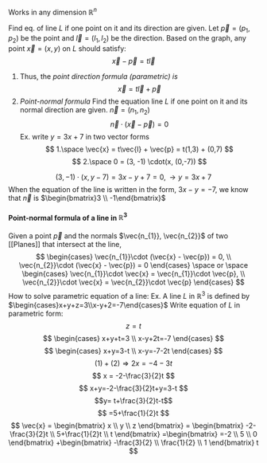 Works in any dimension $\mathbb{R}^n$

Find eq. of line $L$ if one point on it and its direction are given.
Let $\vec{p} = (p_{1}, p_{2})$ be the point and $\vec{l} = (l_{1}, l_{2})$ be the direction.
Based on the graph, any point $\vec{x} = (x,y)$ on $L$ should satisfy:
$$
\vec{x} - \vec{p} = t\vec{l}
$$
1. Thus, the *point direction formula (parametric) is*
$$
\vec{x} = t\vec{l} + \vec{p}
$$
2. *Point-normal formula*
	 Find the equation line $L$ if one point on it and its normal direction are given.
	 $\vec{n} = (n_{1}, n_{2})$	
$$
\vec{n} \cdot (\vec{x} - \vec{p}) = 0
$$
Ex. write $y = 3x + 7$ in two vector forms
$$
1.\space \vec{x} = t\vec{l} + \vec{p} = t(1,3) + (0,7)
$$
$$
2.\space 0 = (3, -1) \cdot(x, (0,-7))
$$

$$
(3, -1)\cdot(x, y-7) =  3x - y + 7 = 0, \rightarrow y = 3x + 7
$$
When the equation of the line is written in the form, $3x - y = -7$, we know that $\vec{n}$  is $\begin{bmatrix}3 \\ -1\end{bmatrix}$
#### Point-normal formula of a line in $\mathbb{R}^3$
Given a point $\vec{p}$ and the normals $\vec{n_{1}}, \vec{n_{2}}$ of two [[Planes]] that intersect at the line,
$$
\begin{cases}
\vec{n_{1}}\cdot (\vec{x} - \vec{p}) = 0, \\
\vec{n_{2}}\cdot (\vec{x} - \vec{p}) = 0
\end{cases}
\space or \space 
\begin{cases}
\vec{n_{1}}\cdot \vec{x} = \vec{n_{1}}\cdot \vec{p}, \\
\vec{n_{2}}\cdot \vec{x} = \vec{n_{2}}\cdot \vec{p}
\end{cases}
$$
How to solve parametric equation of a line:
Ex. A line $L$ in $\mathbb{R}^3$ is defined by $\begin{cases}x+y+z=3\\x-y+2=-7\end{cases}$
Write equation of $L$ in parametric form:
$$
z = t
$$
$$
\begin{cases}
x+y+t=3 \\
x-y+2t=-7
\end{cases}
$$
$$
\begin{cases}
x+y=3-t \\
x-y=-7-2t
\end{cases}
$$
$$
(1) + (2) \Rightarrow 2x=-4-3t
$$
$$
x = -2-\frac{3}{2}t
$$
$$
x+y=-2-\frac{3}{2}t+y=3-t
$$
$$y= t+\frac{3}{2}t-t$$
$$
=5+\frac{1}{2}t
$$
$$
\vec{x} = \begin{bmatrix}
x \\
y \\
z
\end{bmatrix}
= \begin{bmatrix}
-2-\frac{3}{2}t \\
5+\frac{1}{2}t \\
t
\end{bmatrix}
=\begin{bmatrix}
=-2 \\
5 \\
0
\end{bmatrix}
+\begin{bmatrix}
-\frac{3}{2} \\
\frac{1}{2} \\
1
\end{bmatrix}
t
$$
